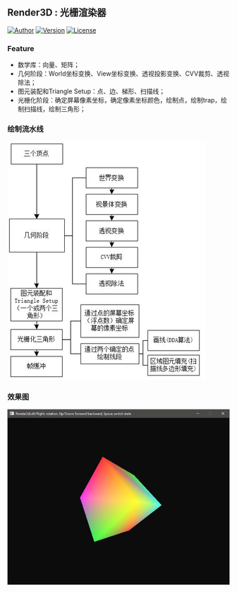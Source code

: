 ## Render3D : 光栅渲染器


[![Author](https://img.shields.io/badge/Author-QuincyKing-brightgreen.svg)](https://github.com/QuincyKing)
[![Version](https://img.shields.io/badge/Version-0.0.1-blue.svg)]()
[![License](https://img.shields.io/badge/License-MIT-red.svg)](./LICENSE)

### Feature
+ 数学库：向量、矩阵；
+ 几何阶段：World坐标变换、View坐标变换、透视投影变换、CVV裁剪、透视除法；
+ 图元装配和Triangle Setup：点、边、梯形、扫描线；
+ 光栅化阶段：确定屏幕像素坐标，确定像素坐标颜色，绘制点，绘制trap，绘制扫描线，绘制三角形；

### 绘制流水线
![pipeline](./img/pipeline.JPG)

### 效果图
![effect](./img/color.JPG)
